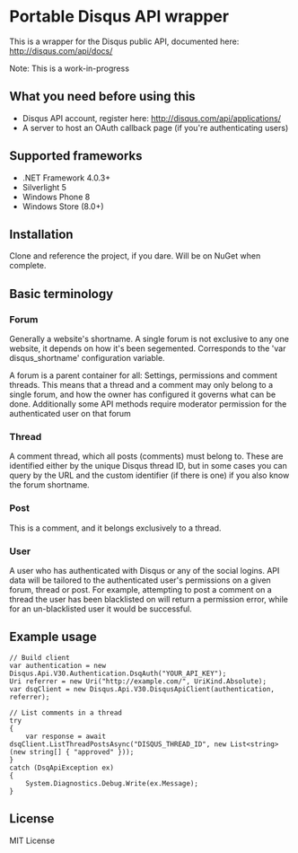 # Portable Disqus API wrapper

This is a wrapper for the Disqus public API, documented here: http://disqus.com/api/docs/

Note: This is a work-in-progress

## What you need before using this

- Disqus API account, register here: http://disqus.com/api/applications/
- A server to host an OAuth callback page (if you're authenticating users)

## Supported frameworks

- .NET Framework 4.0.3+
- Silverlight 5
- Windows Phone 8
- Windows Store (8.0+)

## Installation

Clone and reference the project, if you dare. Will be on NuGet when complete.

## Basic terminology

### Forum
Generally a website's shortname. A single forum is not exclusive to any one website, it depends on how it's been segemented. Corresponds to the 'var disqus_shortname' configuration variable.

A forum is a parent container for all: Settings, permissions and comment threads. This means that a thread and a comment may only belong to a single forum, and how the owner has configured it governs what can be done. Additionally some API methods require moderator permission for the authenticated user on that forum

### Thread
A comment thread, which all posts (comments) must belong to. These are identified either by the unique Disqus thread ID, but in some cases you can query by the URL and the custom identifier (if there is one) if you also know the forum shortname.

### Post
This is a comment, and it belongs exclusively to a thread.

### User
A user who has authenticated with Disqus or any of the social logins. API data will be tailored to the authenticated user's permissions on a given forum, thread or post. For example, attempting to post a comment on a thread the user has been blacklisted on will return a permission error, while for an un-blacklisted user it would be successful.

## Example usage

    // Build client
    var authentication = new Disqus.Api.V30.Authentication.DsqAuth("YOUR_API_KEY");
    Uri referrer = new Uri("http://example.com/", UriKind.Absolute);
    var dsqClient = new Disqus.Api.V30.DisqusApiClient(authentication, referrer);
    
    // List comments in a thread
    try
    {
        var response = await dsqClient.ListThreadPostsAsync("DISQUS_THREAD_ID", new List<string>(new string[] { "approved" }));
    }
    catch (DsqApiException ex)
    {
        System.Diagnostics.Debug.Write(ex.Message);
    }

## License

MIT License
